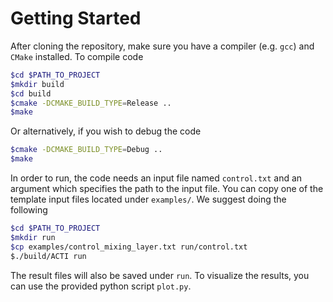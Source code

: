 # Getting Started

After cloning the repository, make sure you have a compiler (e.g. `gcc`) and `CMake` installed. To compile code

```bash
$cd $PATH_TO_PROJECT
$mkdir build
$cd build
$cmake -DCMAKE_BUILD_TYPE=Release ..
$make
```

Or alternatively, if you wish to debug the code

```bash
$cmake -DCMAKE_BUILD_TYPE=Debug ..
$make
```

In order to run, the code needs an input file named `control.txt` and an argument which specifies the path to the input file. You can copy one of the template input files located under `examples/`. We suggest doing the following

```bash
$cd $PATH_TO_PROJECT
$mkdir run
$cp examples/control_mixing_layer.txt run/control.txt
$./build/ACTI run
```

The result files will also be saved under `run`. To visualize the results, you can use the provided python script `plot.py`.

   